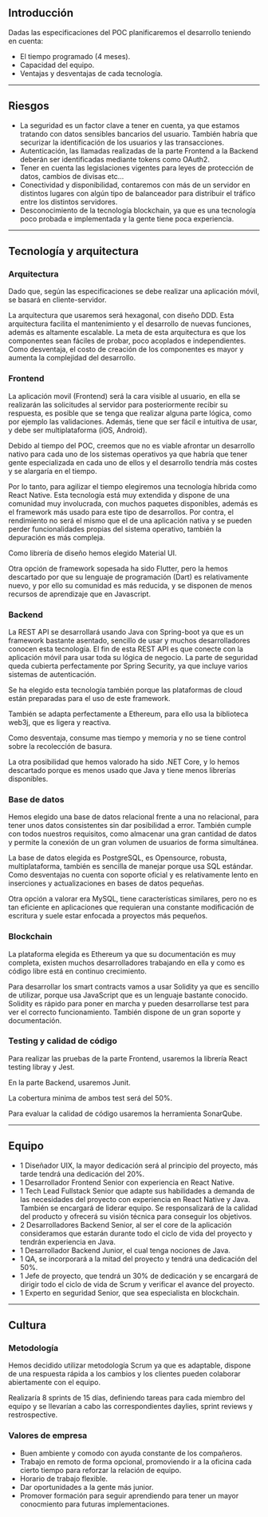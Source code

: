 ## Introducción

Dadas las especificaciones del POC planificaremos el desarrollo teniendo en cuenta:
- El tiempo programado (4 meses).
- Capacidad del equipo.
- Ventajas y desventajas de cada tecnología.


***


## Riesgos

- La seguridad es un factor clave a tener en cuenta, ya que estamos tratando con datos sensibles bancarios del usuario. También habría que securizar la identificación de los usuarios y las transacciones.
- Autenticación, las llamadas realizadas de la parte Frontend a la Backend deberán ser identificadas mediante tokens como OAuth2.
- Tener en cuenta las legislaciones vigentes para leyes de protección de datos, cambios de divisas etc...
- Conectividad y disponibilidad, contaremos con más de un servidor en distintos lugares con algún tipo de balanceador para distribuir el tráfico entre los distintos servidores.
- Desconocimiento de la tecnología blockchain, ya que es una tecnología poco probada e implementada y la gente tiene poca experiencia.


***


## Tecnología y arquitectura

### Arquitectura

Dado que, según las especificaciones se debe realizar una aplicación móvil, se basará en cliente-servidor.

La arquitectura que usaremos será hexagonal, con diseño DDD. Esta arquitectura facilita el mantenimiento y el desarrollo de nuevas funciones, además es altamente escalable. La meta de esta arquitectura es que los componentes sean fáciles de probar, poco acoplados e independientes. Como desventaja, el costo de creación de los componentes es mayor y aumenta la complejidad del desarrollo.

### Frontend

La aplicación movil (Frontend) será la cara visible al usuario, en ella se realizarán las solicitudes al servidor para posteriormente recibir su respuesta, es posible que se tenga que realizar alguna parte lógica, como por ejemplo las validaciones. Además, tiene que ser fácil e intuitiva de usar, y debe ser multiplataforma (iOS, Android).

Debido al tiempo del POC, creemos que no es viable afrontar un desarrollo nativo para cada uno de los sistemas operativos ya que habría que tener gente especializada en cada uno de ellos y el desarrollo tendría más costes y se alargaría en el tiempo.

Por lo tanto, para agilizar el tiempo elegiremos una tecnología híbrida como React Native. Esta tecnología está muy extendida y dispone de una comunidad muy involucrada, con muchos paquetes disponibles, además es el framework más usado para este tipo de desarrollos. Por contra, el rendimiento no será el mismo que el de una aplicación nativa y se pueden perder funcionalidades propias del sistema operativo, también la depuración es más compleja. 

Como librería de diseño hemos elegido Material UI.

Otra opción de framework sopesada ha sido Flutter, pero la hemos descartado por que su lenguaje de programación (Dart) es relativamente nuevo, y por ello su comunidad es más reducida, y se disponen de menos recursos de aprendizaje que en Javascript.

### Backend

La REST API se desarrollará usando Java con Spring-boot ya que es un framework bastante asentado, sencillo de usar y muchos desarrolladores conocen esta tecnología. El fin de esta REST API es que conecte con la aplicación móvil para usar toda su lógica de negocio. La parte de seguridad queda cubierta perfectamente por Spring Security, ya que incluye varios sistemas de autenticación.

Se ha elegido esta tecnología también porque las plataformas de cloud están preparadas para el uso de este framework.

También se adapta perfectamente a Ethereum, para ello usa la biblioteca web3j, que es ligera y reactiva.

Como desventaja, consume mas tiempo y memoria y no se tiene control sobre la recolección de basura.

La otra posibilidad que hemos valorado ha sido .NET Core, y lo hemos descartado porque es menos usado que Java y tiene menos librerías disponibles.


### Base de datos

Hemos elegido una base de datos relacional frente a una no relacional, para tener unos datos consistentes sin dar posibilidad a error. También cumple con todos nuestros requisitos, como almacenar una gran cantidad de datos y permite la conexión de un gran volumen de usuarios de forma simultánea.

La base de datos elegida es PostgreSQL, es Opensource, robusta, multiplataforma, también es sencilla de manejar porque usa SQL estándar. Como desventajas no cuenta con soporte oficial y es relativamente lento en inserciones y actualizaciones en bases de datos pequeñas.

Otra opción a valorar era MySQL, tiene características similares, pero no es tan eficiente en aplicaciones que requieran una constante modificación de escritura y suele estar enfocada a proyectos más pequeños.

### Blockchain

La plataforma elegida es Ethereum ya que su documentación es muy completa, existen muchos desarrolladores trabajando en ella y como es código libre está en continuo crecimiento.

Para desarrollar los smart contracts vamos a usar Solidity ya que es sencillo de utilizar, porque usa JavaScript que es un lenguaje bastante conocido. Solidity es rápido para poner en marcha y pueden desarrollarse test para ver el correcto funcionamiento. También dispone de un gran soporte y documentación.


### Testing y calidad de código

Para realizar las pruebas de la parte Frontend, usaremos la librería React testing libray y Jest.

En la parte Backend, usaremos Junit.

La cobertura minima de ambos test será del 50%.

Para evaluar la calidad de código usaremos la herramienta SonarQube.


***


## Equipo

- 1 Diseñador UIX, la mayor dedicación será al principio del proyecto, más tarde tendrá una dedicación del 20%.
- 1 Desarrollador Frontend Senior con experiencia en React Native.
- 1 Tech Lead Fullstack Senior que adapte sus habilidades a demanda de las necesidades del proyecto con experiencia en React Native y Java. También se encargará de liderar equipo. Se responsalizará de la calidad del producto y ofrecerá su visión técnica para conseguir los objetivos.
- 2 Desarrolladores Backend Senior, al ser el core de la aplicación consideramos que estarán durante todo el ciclo de vida del proyecto y tendrán experiencia en Java.
- 1 Desarrollador Backend Junior, el cual tenga nociones de Java.
- 1 QA, se incorporará a la mitad del proyecto y tendrá una dedicación del 50%.
- 1 Jefe de proyecto, que tendrá un 30% de dedicación y se encargará de dirigir todo el ciclo de vida de Scrum y verificar el avance del proyecto.
- 1 Experto en seguridad Senior, que sea especialista en blockchain.


***


## Cultura

### Metodología

Hemos decidido utilizar metodología Scrum ya que es adaptable, dispone de una respuesta rápida a los cambios y los clientes pueden colaborar abiertamente con el equipo.

Realizaría 8 sprints de 15 días, definiendo tareas para cada miembro del equipo y se llevarían a cabo las correspondientes daylies, sprint reviews y restrospective. 

### Valores de empresa

- Buen ambiente y comodo con ayuda constante de los compañeros.
- Trabajo en remoto de forma opcional, promoviendo ir a la oficina cada cierto tiempo para reforzar la relación de equipo.
- Horario de trabajo flexible.
- Dar oportunidades a la gente más junior.
- Promover formación para seguir aprendiendo para tener un mayor conocmiento para futuras implementaciones.


